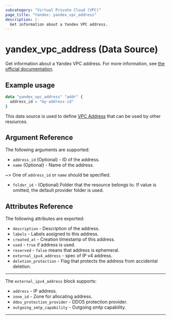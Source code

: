 ```yaml
---
subcategory: "Virtual Private Cloud (VPC)"
page_title: "Yandex: yandex_vpc_address"
description: |-
  Get information about a Yandex VPC address.
---
```


# yandex_vpc_address (Data Source)

Get information about a Yandex VPC address. For more information, see [the official documentation](https://yandex.cloud/docs/vpc/concepts/address).

## Example usage

```terraform
data "yandex_vpc_address" "addr" {
  address_id = "my-address-id"
}
```

This data source is used to define [VPC Address](https://yandex.cloud/docs/vpc/concepts/address) that can be used by other resources.

## Argument Reference

The following arguments are supported:

* `address_id` (Optional) - ID of the address.
* `name` (Optional) - Name of the address.

~> One of `address_id` or `name` should be specified.

* `folder_id` - (Optional) Folder that the resource belongs to. If value is omitted, the default provider folder is used.

## Attributes Reference

The following attributes are exported:

* `description` - Description of the address.
* `labels` - Labels assigned to this address.
* `created_at` - Creation timestamp of this address.
* `used` - `true` if address is used.
* `reserved` - `false` means that address is ephemeral.
* `external_ipv4_address` - spec of IP v4 address.
* `deletion_protection` - Flag that protects the address from accidental deletion.

---

The `external_ipv4_address` block supports:

* `address` - IP address.
* `zone_id` - Zone for allocating address.
* `ddos_protection_provider` - DDOS protection provider.
* `outgoing_smtp_capability` - Outgoing smtp capability.

---
